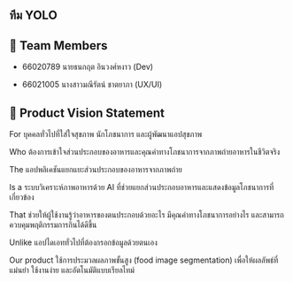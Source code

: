 
 ## ทีม YOLO

## 👥 Team Members

- 66020789 นายธนกฤต  อินวงศ์หงาว (Dev)
  
- 66021005 นางสาวมณีรัตน์  ชาตยาภา (UX/UI)

## 🎯 Product Vision Statement

For บุคคลทั่วไปที่ใส่ใจสุขภาพ นักโภชนาการ และผู้พัฒนาแอปสุขภาพ

Who ต้องการเข้าใจส่วนประกอบของอาหารและคุณค่าทางโภชนาการจากภาพถ่ายอาหารในชีวิตจริง

The แอปพลิเคชันแยกแยะส่วนประกอบของอาหารจากภาพถ่าย

Is a ระบบวิเคราะห์ภาพอาหารด้วย AI ที่ช่วยแยกส่วนประกอบอาหารและแสดงข้อมูลโภชนาการที่เกี่ยวข้อง

That ช่วยให้ผู้ใช้งานรู้ว่าอาหารของตนประกอบด้วยอะไร มีคุณค่าทางโภชนาการอย่างไร และสามารถควบคุมพฤติกรรมการกินได้ดีขึ้น

Unlike แอปไดเอททั่วไปที่ต้องกรอกข้อมูลด้วยตนเอง

Our product ใช้การประมวลผลภาพขั้นสูง (food image segmentation) เพื่อให้ผลลัพธ์ที่แม่นยำ ใช้งานง่าย และอัตโนมัติแบบเรียลไทม์




